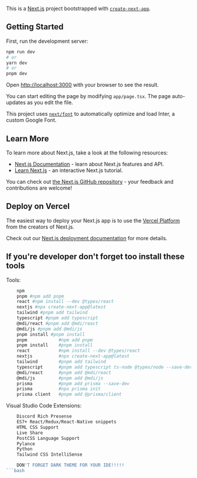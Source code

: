 This is a [Next.js](https://nextjs.org/) project bootstrapped with [`create-next-app`](https://github.com/vercel/next.js/tree/canary/packages/create-next-app).

## Getting Started

First, run the development server:

```bash
npm run dev
# or
yarn dev
# or
pnpm dev
```

Open [http://localhost:3000](http://localhost:3000) with your browser to see the result.

You can start editing the page by modifying `app/page.tsx`. The page auto-updates as you edit the file.

This project uses [`next/font`](https://nextjs.org/docs/basic-features/font-optimization) to automatically optimize and load Inter, a custom Google Font.

## Learn More

To learn more about Next.js, take a look at the following resources:

- [Next.js Documentation](https://nextjs.org/docs) - learn about Next.js features and API.
- [Learn Next.js](https://nextjs.org/learn) - an interactive Next.js tutorial.

You can check out [the Next.js GitHub repository](https://github.com/vercel/next.js/) - your feedback and contributions are welcome!

## Deploy on Vercel

The easiest way to deploy your Next.js app is to use the [Vercel Platform](https://vercel.com/new?utm_medium=default-template&filter=next.js&utm_source=create-next-app&utm_campaign=create-next-app-readme) from the creators of Next.js.

Check out our [Next.js deployment documentation](https://nextjs.org/docs/deployment) for more details.
## If you're developer don't forget too install these tools

Tools:
```bash
    npm
    pnpm #npm add pnpm
    react #npm install --dev @types/react
    nextjs #npx create-next-app@latest
    tailwind #pnpm add tailwind
    typescript #pnpm add typescript
    @mdi/react #pnpm add @mdi/react
    @mdi/js #pnpm add @mdi/js
    pnpm install #pnpm install
    pnpm            #npm add pnpm
    pnpm install    #pnpm install
    react           #npm install --dev @types/react
    nextjs          #npx create-next-app@latest
    tailwind        #pnpm add tailwind
    typescript      #pnpm add typescript ts-node @types/node --save-dev
    @mdi/react      #pnpm add @mdi/react
    @mdi/js         #pnpm add @mdi/js
    prisma          #pnpm add prisma --save-dev
    prisma          #npx prisma init
    prisma client   #pnpm add @prisma/client
```
    

Visual Studio Code Extensions:
```bash
    Discord Rich Presense
    ES7+ React/Redux/React-Native snippets
    HTML CSS Support
    Live Share
    PostCSS Language Support
    Pylance
    Python
    Tailwind CSS IntelliSense

    DON'T FORGET DARK THEME FOR YOUR IDE!!!!!
```bash